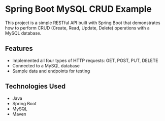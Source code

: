 # Spring Boot MySQL CRUD Example

This project is a simple RESTful API built with Spring Boot that demonstrates how to perform CRUD (Create, Read, Update, Delete) operations with a MySQL database.

## Features

- Implemented all four types of HTTP requests: GET, POST, PUT, DELETE
- Connected to a MySQL database
- Sample data and endpoints for testing

## Technologies Used

- Java
- Spring Boot
- MySQL
- Maven

